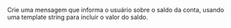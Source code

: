 Crie uma mensagem que informa o usuário sobre o saldo da conta, usando uma template string para incluir o valor do saldo.